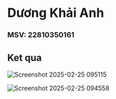 # Dương Khải Anh
### MSV: 22810350161
## Ket qua
![Screenshot 2025-02-25 095115](https://github.com/user-attachments/assets/03208bce-9ba3-4d30-8264-b8c8da2618fa)


![Screenshot 2025-02-25 094558](https://github.com/user-attachments/assets/2b7d9dad-8290-4c3a-976e-24a0bb13f3f5)
